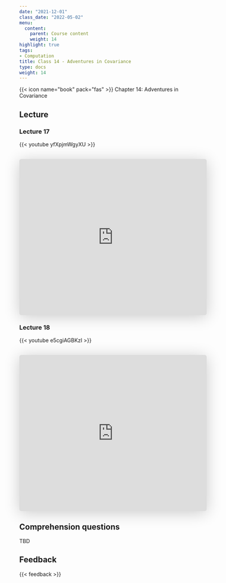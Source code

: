 ```yaml
---
date: "2021-12-01"
class_date: "2022-05-02"
menu:
  content:
    parent: Course content
    weight: 14
highlight: true
tags:
- Computation
title: Class 14 - Adventures in Covariance
type: docs
weight: 14
---
```


{{< icon name="book" pack="fas" >}} Chapter 14: Adventures in Covariance

## Lecture

### Lecture 17

{{< youtube yfXpjmWgyXU >}}

<br>

<iframe class="speakerdeck-iframe" frameborder="0" src="https://speakerdeck.com/player/4542a31bca014bacb068a3d19c61770d" title="L17 Statistical Rethinking Winter 2019" allowfullscreen="true" mozallowfullscreen="true" webkitallowfullscreen="true" style="border: 0px; background: padding-box padding-box rgba(0, 0, 0, 0.1); margin: 0px; padding: 0px; border-radius: 6px; box-shadow: rgba(0, 0, 0, 0.2) 0px 5px 40px; width: 100%; height: 420px;" data-ratio="1.3333333333333333"></iframe>

<br>

### Lecture 18

{{< youtube e5cgiAGBKzI >}}

<br>

<iframe class="speakerdeck-iframe" frameborder="0" src="https://speakerdeck.com/player/365cb7f482674b12baaee3aadaddc3cf" title="L18 Statistical Rethinking Winter 2019" allowfullscreen="true" mozallowfullscreen="true" webkitallowfullscreen="true" style="border: 0px; background: padding-box padding-box rgba(0, 0, 0, 0.1); margin: 0px; padding: 0px; border-radius: 6px; box-shadow: rgba(0, 0, 0, 0.2) 0px 5px 40px; width: 100%; height: 420px;" data-ratio="1.3333333333333333"></iframe>

## Comprehension questions

TBD

## Feedback

{{< feedback >}}

